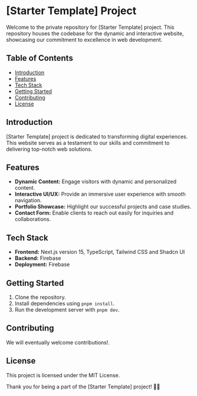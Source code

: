 # [Starter Template] Project

Welcome to the private repository for [Starter Template] project. This repository houses the codebase for the dynamic
and interactive website, showcasing our commitment to excellence in web development.

## Table of Contents

- [Introduction](#introduction)
- [Features](#features)
- [Tech Stack](#tech-stack)
- [Getting Started](#getting-started)
- [Contributing](#contributing)
- [License](#license)

## Introduction

[Starter Template] project is dedicated to transforming digital experiences. This website serves as a testament to our
skills and commitment to delivering top-notch web solutions.

## Features

- **Dynamic Content:** Engage visitors with dynamic and personalized content.
- **Interactive UI/UX:** Provide an immersive user experience with smooth navigation.
- **Portfolio Showcase:** Highlight our successful projects and case studies.
- **Contact Form:** Enable clients to reach out easily for inquiries and collaborations.

## Tech Stack

- **Frontend:** Next.js version 15, TypeScript, Tailwind CSS and Shadcn UI
- **Backend:** Firebase
- **Deployment:** Firebase

## Getting Started

1. Clone the repository.
2. Install dependencies using `pnpm install`.
3. Run the development server with `pnpm dev`.

## Contributing

We will eventually welcome contributions!.

## License

This project is licensed under the MIT License.

Thank you for being a part of the [Starter Template] project! 🚀✨
